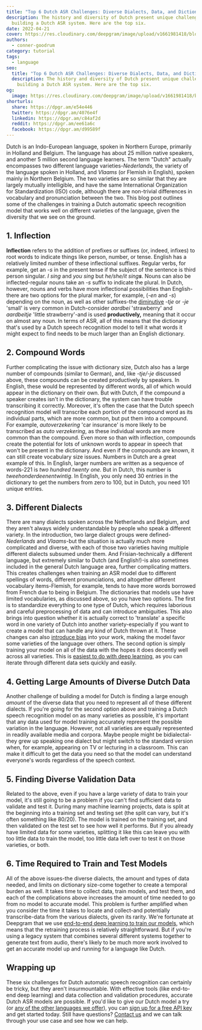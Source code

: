 ```yaml
---
title: "Top 6 Dutch ASR Challenges: Diverse Dialects, Data, and Dictionaries"
description: The history and diversity of Dutch present unique challenges when
  building a Dutch ASR system. Here are the top six.
date: 2022-04-21
cover: https://res.cloudinary.com/deepgram/image/upload/v1661981418/blog/top-6-dutch-asr-challenges/top-6-dutch-asr-challenges-thumb-554x220%402x.png
authors:
  - conner-goodrum
category: tutorial
tags:
  - language
seo:
  title: "Top 6 Dutch ASR Challenges: Diverse Dialects, Data, and Dictionaries"
  description: The history and diversity of Dutch present unique challenges when
    building a Dutch ASR system. Here are the top six.
og:
  image: https://res.cloudinary.com/deepgram/image/upload/v1661981418/blog/top-6-dutch-asr-challenges/top-6-dutch-asr-challenges-thumb-554x220%402x.png
shorturls:
  share: https://dpgr.am/e54e446
  twitter: https://dpgr.am/4076e4f
  linkedin: https://dpgr.am/c84af2d
  reddit: https://dpgr.am/ee61a6c
  facebook: https://dpgr.am/d99589f
---
```


Dutch is an Indo-European language, spoken in Northern Europe, primarily in Holland and Belgium. The language has about 25 million native speakers, and another 5 million second language learners. The term "Dutch" actually encompasses two different language varieties-_Nederlands_, the variety of the language spoken in Holland, and _Vlaams_ (or Flemish in English), spoken mainly in Northern Belgium. The two varieties are so similar that they are largely mutually intelligible, and have the same International Organization for Standardization (ISO) code, although there are non-trivial differences in vocabulary and pronunciation between the two. This blog post outlines some of the challenges in training a Dutch automatic speech recognition model that works well on different varieties of the language, given the diversity that we see on the ground.

## 1\. Inflection

**Inflection** refers to the addition of prefixes or suffixes (or, indeed, infixes) to root words to indicate things like person, number, or tense. English has a relatively limited number of these inflectional suffixes. Regular verbs, for example, get an _-s_ in the present tense if the subject of the sentence is third person singular. _I sing_ and _you sing_ but _he/she/it sing_**_s_**. Nouns can also be inflected-regular nouns take an _-s_ suffix to indicate the plural. In Dutch, however, nouns and verbs have more inflectional possibilities than English-there are two options for the plural marker, for example, (_-en_ and _-s_) depending on the noun, as well as other suffixes-the [diminutive](https://en.wikipedia.org/wiki/Diminutive) _-tje_ or _-je_ 'small' is very common in Dutch-consider _aardbei_ 'strawberry' and _aardbeitje_ 'little strawberry'-and is used **productively,** meaning that it occur on almost any noun. In terms of ASR, all of this means that the dictionary that's used by a Dutch speech recognition model to tell it what words it might expect to find needs to be much larger than an English dictionary.

## 2\. Compound Words

Further complicating the issue with dictionary size, Dutch also has a large number of compounds (similar to German), and, like _-tje/-je_ discussed above, these compounds can be created productively by speakers. In English, these would be represented by different words, all of which would appear in the dictionary on their own. But with Dutch, if the compound a speaker creates isn't in the dictionary, the system can have trouble transcribing it correctly. Moreover, it's often the case that the Dutch speech recognition model will transcribe each portion of the compound word as its individual parts, which are more common, but put them into a compound. For example, _autoverzekering_ 'car insurance' is more likely to be transcribed as _auto verzekering_, as these individual words are more common than the compound. Even more so than with inflection, compounds create the potential for lots of unknown words to appear in speech that won't be present in the dictionary. And even if the compounds are known, it can still create vocabulary size issues. Numbers in Dutch are a great example of this. In English, larger numbers are written as a sequence of words-221 is _two hundred twenty one._ But in Dutch, this number is _tweehonderdeenentwintig_. In English, you only need 30 entries in the dictionary to get the numbers from zero to 100, but in Dutch, you need 101 unique entries.

## 3\. Different Dialects

There are many dialects spoken across the Netherlands and Belgium, and they aren't always widely understandable by people who speak a different variety. In the introduction, two large dialect groups were defined-_Nederlands_ and _Vlaams_-but the situation is actually much more complicated and diverse, with each of those two varieties having multiple different dialects subsumed under them. And Frisian-technically a different language, but extremely similar to Dutch (and English!)-is also sometimes included in the general Dutch language area, further complicating matters. This creates challenges when training an ASR model due to different spellings of words, different pronunciations, and altogether different vocabulary items-Flemish, for example, tends to have more words borrowed from French due to being in Belgium.  The dictionaries that models use have limited vocabularies, as discussed above, so you have two options. The first is to standardize everything to one type of Dutch, which requires laborious and careful preprocessing of data and can introduce ambiguities. This also brings into question whether it is actually correct to 'translate' a specific word in one variety of Dutch into another variety-especially if you want to create a model that can handle any kind of Dutch thrown at it. These changes can also [introduce bias](https://blog.deepgram.com/detecting-and-reducing-bias-in-speech-recognition/) into your work, making the model favor some varieties of the language over others. The second option is simply training your model on all of the data with the hopes it does decently well across all varieties. This is [easiest to do with deep learning](https://blog.deepgram.com/deep-learning-speech-recognition/), as you can iterate through different data sets quickly and easily.

<WhitepaperPromo whitepaper="latest"></WhitepaperPromo>

## 4\. Getting Large Amounts of Diverse Dutch Data

Another challenge of building a model for Dutch is finding a large enough _amount_ of the diverse data that you need to represent all of these different dialects. If you're going for the second option above and training a Dutch speech recognition model on as many varieties as possible, it's important that any data used for model training accurately represent the possible variation in the language. However, not all varieties are equally represented in readily available media and corpora. Maybe people might be bidialectal-they grew up speaking one dialect but might switch to the standard version when, for example, appearing on TV or lecturing in a classroom. This can make it difficult to get the data you need so that the model can understand everyone's words regardless of the speech context.

## 5\. Finding Diverse Validation Data

Related to the above, even if you have a large variety of data to train your model, it's still going to be a problem if you can't find sufficient data to validate and test it. During many machine learning projects, data is split at the beginning into a training set and testing set (the split can vary, but it's often something like 80/20). The model is trained on the training set, and then validated on the test set to see how well it performs. But if you already have limited data for some varieties, splitting it like this can leave you with too little data to train the model, too little data left over to test it on those varieties, or both.

## 6\. Time Required to Train and Test Models

All of the above issues-the diverse dialects, the amount and types of data needed, and limits on dictionary size-come together to create a temporal burden as well. It takes time to collect data, train models, and test them, and each of the complications above increases the amount of time needed to go from no model to accurate model. This problem is further amplified when you consider the time it takes to locate and collect-and potentially transcribe-data from the various dialects, given its rarity. We're fortunate at Deepgram that we use [end-to-end deep learning to train our models](https://deepgram.com/blog/deep-learning-speech-recognition/), which means that the retraining process is relatively straightforward. But if you're using a legacy system that combines several different systems together to generate text from audio, there's likely to be much more work involved to get an accurate model up and running for a language like Dutch.

## Wrapping up

These six challenges for Dutch automatic speech recognition can certainly be tricky, but they aren't insurmountable. With effective tools (like end-to-end deep learning) and data collection and validation procedures, accurate Dutch ASR models are possible. If you'd like to give our Dutch model a try (or [any of the other languages we offer](https://deepgram.com/product/languages/)), you can [sign up for a free API key](https://console.deepgram.com/signup) and get started today. Still have questions? [Contact us](https://deepgram.com/contact-us/) and we can talk through your use case and see how we can help.
